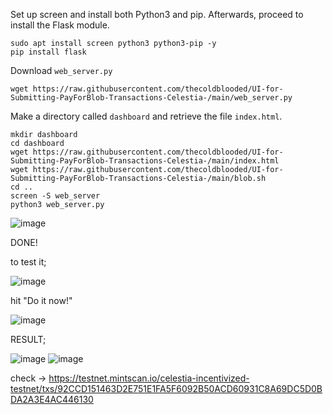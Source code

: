 Set up screen and install both Python3 and pip. Afterwards, proceed to install the Flask module.

```
sudo apt install screen python3 python3-pip -y
pip install flask
```

Download `web_server.py`

```
wget https://raw.githubusercontent.com/thecoldblooded/UI-for-Submitting-PayForBlob-Transactions-Celestia-/main/web_server.py
```

Make a directory called `dashboard` and retrieve the file `index.html`.

```
mkdir dashboard
cd dashboard
wget https://raw.githubusercontent.com/thecoldblooded/UI-for-Submitting-PayForBlob-Transactions-Celestia-/main/index.html
wget https://raw.githubusercontent.com/thecoldblooded/UI-for-Submitting-PayForBlob-Transactions-Celestia-/main/blob.sh
cd ..
screen -S web_server
python3 web_server.py
```

![image](https://user-images.githubusercontent.com/9271266/235247222-2eae319a-35b7-44ae-8b39-721f92cc4929.png)

DONE!

to test it;

![image](https://user-images.githubusercontent.com/9271266/235247026-33bc879f-1711-4637-aa97-e3e45ea426b6.png)

hit "Do it now!"

![image](https://user-images.githubusercontent.com/9271266/235246801-b01d3882-177d-4d7c-a0e5-25290d442fbc.png)

RESULT;

![image](https://user-images.githubusercontent.com/9271266/235248131-d4ec5e1c-fbc1-4b02-ac9d-d5409d20995d.png)
![image](https://user-images.githubusercontent.com/9271266/235248274-06570ca0-918f-45f6-8d44-46072d1fb23d.png)

check -> https://testnet.mintscan.io/celestia-incentivized-testnet/txs/92CCD151463D2E751E1FA5F6092B50ACD60931C8A69DC5D0BDA2A3E4AC446130





